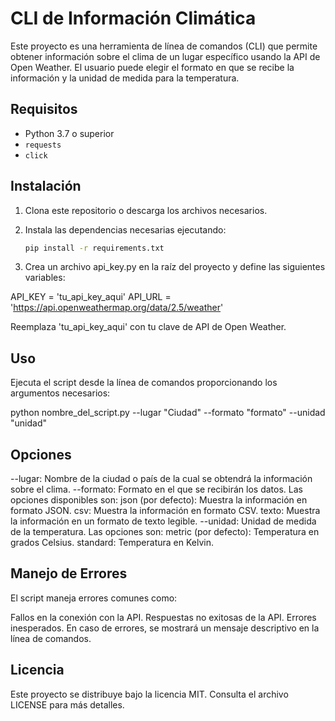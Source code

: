 # CLI de Información Climática

Este proyecto es una herramienta de línea de comandos (CLI) que permite obtener información sobre el clima de un lugar específico usando la API de Open Weather. El usuario puede elegir el formato en que se recibe la información y la unidad de medida para la temperatura.

## Requisitos

- Python 3.7 o superior
- `requests`
- `click`

## Instalación

1. Clona este repositorio o descarga los archivos necesarios.

2. Instala las dependencias necesarias ejecutando:

   ```bash
   pip install -r requirements.txt

3. Crea un archivo api_key.py en la raíz del proyecto y define las siguientes variables:

API_KEY = 'tu_api_key_aqui'
API_URL = 'https://api.openweathermap.org/data/2.5/weather'

Reemplaza 'tu_api_key_aqui' con tu clave de API de Open Weather.

## Uso
Ejecuta el script desde la línea de comandos proporcionando los argumentos necesarios:

python nombre_del_script.py --lugar "Ciudad" --formato "formato" --unidad "unidad"

## Opciones
--lugar: Nombre de la ciudad o país de la cual se obtendrá la información sobre el clima.
--formato: Formato en el que se recibirán los datos. Las opciones disponibles son:
json (por defecto): Muestra la información en formato JSON.
csv: Muestra la información en formato CSV.
texto: Muestra la información en un formato de texto legible.
--unidad: Unidad de medida de la temperatura. Las opciones son:
metric (por defecto): Temperatura en grados Celsius.
standard: Temperatura en Kelvin.

## Manejo de Errores
El script maneja errores comunes como:

Fallos en la conexión con la API.
Respuestas no exitosas de la API.
Errores inesperados.
En caso de errores, se mostrará un mensaje descriptivo en la línea de comandos.

## Licencia
Este proyecto se distribuye bajo la licencia MIT. Consulta el archivo LICENSE para más detalles.





